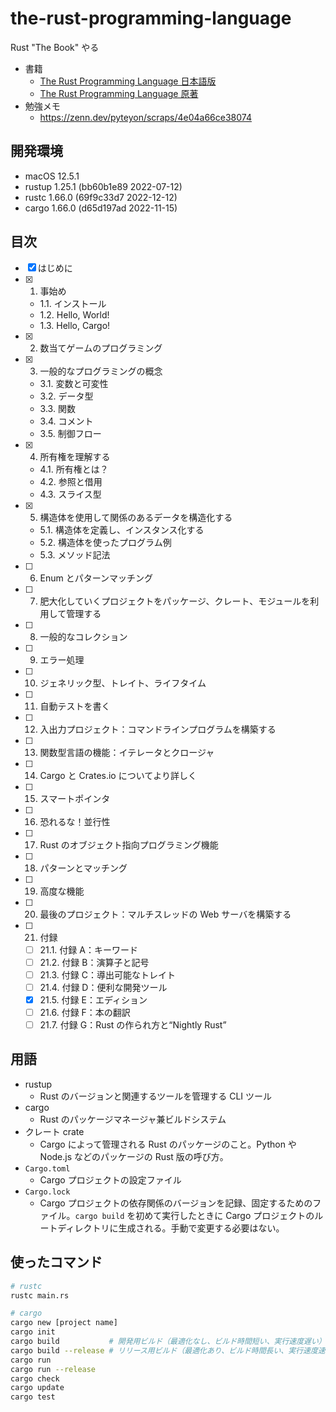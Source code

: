 # the-rust-programming-language

Rust "The Book" やる

- 書籍
  - [The Rust Programming Language 日本語版](https://doc.rust-jp.rs/book-ja/)
  - [The Rust Programming Language 原著](https://doc.rust-lang.org/book/title-page.html)
- 勉強メモ
  - https://zenn.dev/pyteyon/scraps/4e04a66ce38074

## 開発環境

- macOS 12.5.1
- rustup 1.25.1 (bb60b1e89 2022-07-12)
- rustc 1.66.0 (69f9c33d7 2022-12-12)
- cargo 1.66.0 (d65d197ad 2022-11-15)

## 目次

- [x] はじめに
- [x] 1. 事始め
  - 1.1. インストール
  - 1.2. Hello, World!
  - 1.3. Hello, Cargo!
- [x] 2. 数当てゲームのプログラミング
- [x] 3. 一般的なプログラミングの概念
  - 3.1. 変数と可変性
  - 3.2. データ型
  - 3.3. 関数
  - 3.4. コメント
  - 3.5. 制御フロー
- [x] 4. 所有権を理解する
  - 4.1. 所有権とは？
  - 4.2. 参照と借用
  - 4.3. スライス型
- [x] 5. 構造体を使用して関係のあるデータを構造化する
  - 5.1. 構造体を定義し、インスタンス化する
  - 5.2. 構造体を使ったプログラム例
  - 5.3. メソッド記法
- [ ] 6. Enum とパターンマッチング
- [ ] 7. 肥大化していくプロジェクトをパッケージ、クレート、モジュールを利用して管理する
- [ ] 8. 一般的なコレクション
- [ ] 9. エラー処理
- [ ] 10. ジェネリック型、トレイト、ライフタイム
- [ ] 11. 自動テストを書く
- [ ] 12. 入出力プロジェクト：コマンドラインプログラムを構築する
- [ ] 13. 関数型言語の機能：イテレータとクロージャ
- [ ] 14. Cargo と Crates.io についてより詳しく
- [ ] 15. スマートポインタ
- [ ] 16. 恐れるな！並行性
- [ ] 17. Rust のオブジェクト指向プログラミング機能
- [ ] 18. パターンとマッチング
- [ ] 19. 高度な機能
- [ ] 20. 最後のプロジェクト：マルチスレッドの Web サーバを構築する
- [ ] 21. 付録
  - [ ] 21.1. 付録 A：キーワード
  - [ ] 21.2. 付録 B：演算子と記号
  - [ ] 21.3. 付録 C：導出可能なトレイト
  - [ ] 21.4. 付録 D：便利な開発ツール
  - [x] 21.5. 付録 E：エディション
  - [ ] 21.6. 付録 F：本の翻訳
  - [ ] 21.7. 付録 G：Rust の作られ方と“Nightly Rust”

## 用語

- rustup
  - Rust のバージョンと関連するツールを管理する CLI ツール
- cargo
  - Rust のパッケージマネージャ兼ビルドシステム
- クレート crate
  - Cargo によって管理される Rust のパッケージのこと。Python や Node.js などのパッケージの Rust 版の呼び方。
- `Cargo.toml`
  - Cargo プロジェクトの設定ファイル
- `Cargo.lock`
  - Cargo プロジェクトの依存関係のバージョンを記録、固定するためのファイル。`cargo build` を初めて実行したときに Cargo プロジェクトのルートディレクトリに生成される。手動で変更する必要はない。

## 使ったコマンド

```sh
# rustc
rustc main.rs

# cargo
cargo new [project name]
cargo init
cargo build           # 開発用ビルド（最適化なし、ビルド時間短い、実行速度遅い）
cargo build --release # リリース用ビルド（最適化あり、ビルド時間長い、実行速度速い）
cargo run
cargo run --release
cargo check
cargo update
cargo test
```
